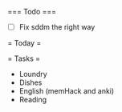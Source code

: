 === Todo ===
- [ ] Fix sddm the right way

= Today =

= Tasks = 
- Loundry
- Dishes
- English (memHack and anki)
- Reading
